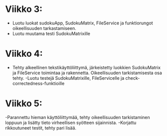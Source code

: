 # Viikko 3:
- Luotu luokat sudokuApp, SudokuMatrix, FileService ja funktiorungot oikeellisuuden tarkastamiseen.
- Luotu muutama testi SudokuMatrixille

# Viikko 4:
- Tehty alkeellinen tekstikäyttöliittymä, järkeistetty luokkien SudokuMatrix ja FileService toimintaa ja rakennetta. Oikeellisuuden tarkistamisesta osa tehty.
-Luotu testejä SudokuMatrixille, FileServicelle ja check-correctedness-funktioille

# Viikko 5:
-Parannettu hieman käyttöliittymää, tehty oikeellisuuden tarkistaminen loppuun ja lisätty tieto virheellisen syötteen sijainnista.
-Korjattu rikkoutuneet testit, tehty pari lisää.
